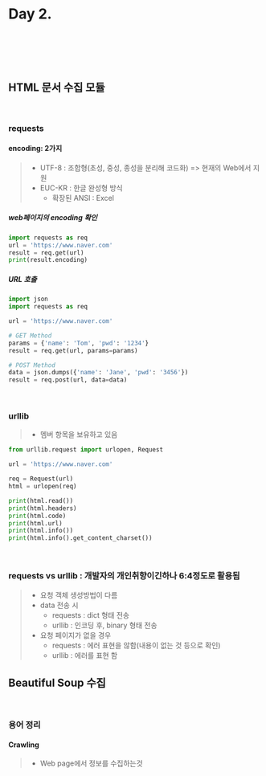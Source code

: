 # Day 2.
<br/>

<br/><br/>

## HTML 문서 수집 모듈
<br/>

### requests
#### encoding: 2가지
> * UTF-8 : 조합형(초성, 중성, 종성을 분리해 코드화) => 현재의 Web에서 지원
> * EUC-KR : 한글 완성형 방식
>   * 확장된 ANSI : Excel
##### web페이지의 encoding 확인
```python
import requests as req
url = 'https://www.naver.com'
result = req.get(url)
print(result.encoding)
```
##### URL 호출
```python
import json
import requests as req

url = 'https://www.naver.com'

# GET Method
params = {'name': 'Tom', 'pwd': '1234'}
result = req.get(url, params=params)

# POST Method
data = json.dumps({'name': 'Jane', 'pwd': '3456'})
result = req.post(url, data=data)
```
<br/>

### urllib
> * 멤버 항목을 보유하고 있음
```python
from urllib.request import urlopen, Request

url = 'https://www.naver.com'

req = Request(url)
html = urlopen(req)

print(html.read())
print(html.headers)
print(html.code)
print(html.url)
print(html.info())
print(html.info().get_content_charset())
```
<br/>

### requests vs urllib : 개발자의 개인취향이긴하나 6:4정도로 활용됨
> * 요청 객체 생성방법이 다름
> * data 전송 시
>   * requests : dict 형태 전송
>   * urllib : 인코딩 후, binary 형태 전송
> * 요청 페이지가 없을 경우
>   * requests : 에러 표현을 않함(내용이 없는 것 등으로 확인)
>   * urllib : 에러를 표현 함


## Beautiful Soup 수집
<br/>

### 용어 정리
#### Crawling
> * Web page에서 정보를 수집하는것
